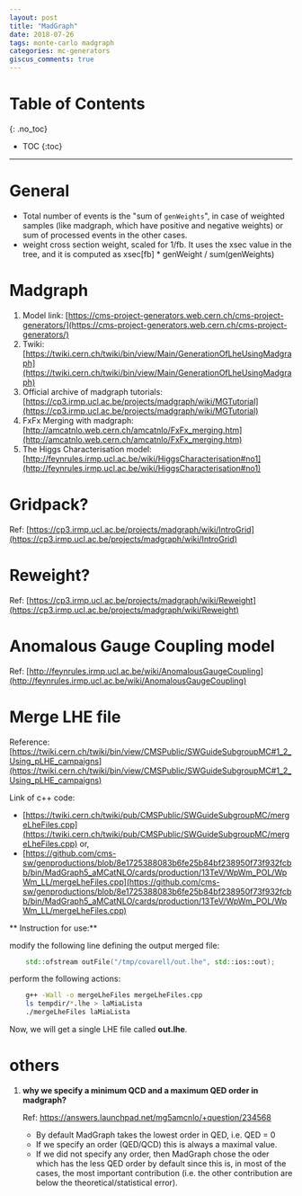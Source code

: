 ```yaml
---
layout: post
title: "MadGraph"
date: 2018-07-26
tags: monte-carlo madgraph
categories: mc-generators
giscus_comments: true
---
```


# Table of Contents
{: .no_toc}

* TOC
{:toc}

------------------------------------

# General

- Total number of events is the "sum of `genWeights`", in case of weighted samples (like madgraph, which have positive and negative weights) or sum of processed events in the other cases.
- weight cross section weight, scaled for 1/fb. It uses the xsec value in the tree, and it is computed as xsec[fb] \* genWeight / sum(genWeights)

# Madgraph

1. Model link: [https://cms-project-generators.web.cern.ch/cms-project-generators/](https://cms-project-generators.web.cern.ch/cms-project-generators/)
2. Twiki: [https://twiki.cern.ch/twiki/bin/view/Main/GenerationOfLheUsingMadgraph](https://twiki.cern.ch/twiki/bin/view/Main/GenerationOfLheUsingMadgraph)
3. Official archive of madgraph tutorials: [https://cp3.irmp.ucl.ac.be/projects/madgraph/wiki/MGTutorial](https://cp3.irmp.ucl.ac.be/projects/madgraph/wiki/MGTutorial)
4. FxFx Merging with madgraph: [http://amcatnlo.web.cern.ch/amcatnlo/FxFx_merging.htm](http://amcatnlo.web.cern.ch/amcatnlo/FxFx_merging.htm)
5. The Higgs Characterisation model: [http://feynrules.irmp.ucl.ac.be/wiki/HiggsCharacterisation#no1](http://feynrules.irmp.ucl.ac.be/wiki/HiggsCharacterisation#no1)

# Gridpack?

Ref: [https://cp3.irmp.ucl.ac.be/projects/madgraph/wiki/IntroGrid](https://cp3.irmp.ucl.ac.be/projects/madgraph/wiki/IntroGrid)

# Reweight?

Ref: [https://cp3.irmp.ucl.ac.be/projects/madgraph/wiki/Reweight](https://cp3.irmp.ucl.ac.be/projects/madgraph/wiki/Reweight)

# Anomalous Gauge Coupling model

Ref: [http://feynrules.irmp.ucl.ac.be/wiki/AnomalousGaugeCoupling](http://feynrules.irmp.ucl.ac.be/wiki/AnomalousGaugeCoupling)

# Merge LHE file

Reference: [https://twiki.cern.ch/twiki/bin/view/CMSPublic/SWGuideSubgroupMC#1_2_Using_pLHE_campaigns](https://twiki.cern.ch/twiki/bin/view/CMSPublic/SWGuideSubgroupMC#1_2_Using_pLHE_campaigns)

Link of c++ code:

- [https://twiki.cern.ch/twiki/pub/CMSPublic/SWGuideSubgroupMC/mergeLheFiles.cpp](https://twiki.cern.ch/twiki/pub/CMSPublic/SWGuideSubgroupMC/mergeLheFiles.cpp) or,
- [https://github.com/cms-sw/genproductions/blob/8e1725388083b6fe25b84bf238950f73f932fcbb/bin/MadGraph5_aMCatNLO/cards/production/13TeV/WpWm_POL/WpWm_LL/mergeLheFiles.cpp](https://github.com/cms-sw/genproductions/blob/8e1725388083b6fe25b84bf238950f73f932fcbb/bin/MadGraph5_aMCatNLO/cards/production/13TeV/WpWm_POL/WpWm_LL/mergeLheFiles.cpp)

** Instruction for use:**

modify the following line defining the output merged file:

```c++
    std::ofstream outFile("/tmp/covarell/out.lhe", std::ios::out);
```

perform the following actions:

```bash
    g++ -Wall -o mergeLheFiles mergeLheFiles.cpp
    ls tempdir/*.lhe > laMiaLista
    ./mergeLheFiles laMiaLista
```

Now, we will get a single LHE file called **out.lhe**.

# others

1.  **why we specify a minimum QCD and a maximum QED order in madgraph?**

    Ref: https://answers.launchpad.net/mg5amcnlo/+question/234568

    - By default MadGraph takes the lowest order in QED, i.e. QED = 0
    - If we specify an order (QED/QCD) this is always a maximal value.
    - If we did not specify any order, then MadGraph chose the oder which has the less QED order by default since this is, in most of the cases, the most important contribution (i.e. the other contribution are below the theoretical/statistical error).
